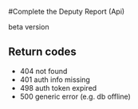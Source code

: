#Complete the Deputy Report (Api)

beta version

Return codes
------------
* 404 not found
* 401 auth info missing
* 498 auth token expired
* 500 generic error (e.g. db offline)

